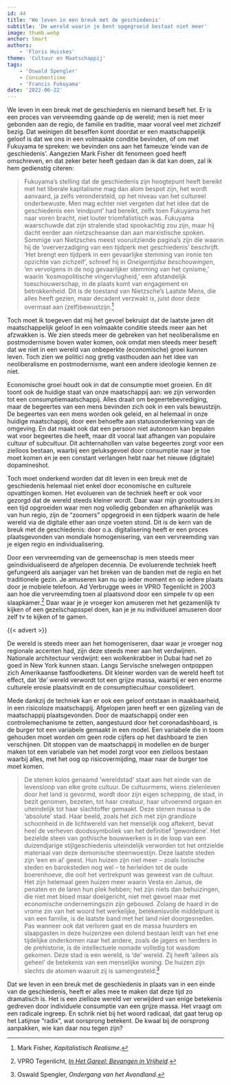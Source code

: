 ```yaml
---
id: 44
title: 'We leven in een breuk met de geschiedenis'
subtitle: 'De wereld waarin je bent opgegroeid bestaat niet meer'
image: thumb.webp
anchor: Smart
authors:
    - 'Floris Huiskes'
theme: 'Cultuur en Maatschappij'
tags:
    - 'Oswald Spengler'
    - Consumentisme
    - 'Francis Fukuyama'
date: '2022-06-22'
---
```


We leven in een breuk met de geschiedenis en niemand beseft het. Er is een proces van vervreemding gaande op de wereld; men is niet meer gebonden aan de regio, de familie en traditie, maar vooral veel met zichzelf bezig. Dat weinigen dit beseffen komt doordat er een maatschappelijk geloof is dat we ons in een volmaakte conditie bevinden, of om met Fukuyama te spreken: we bevinden ons aan het fameuze ‘einde van de geschiedenis’. Aangezien Mark Fisher dit fenomeen goed heeft omschreven, en dat zeker beter heeft gedaan dan ik dat kan doen, zal ik hem gedienstig citeren:

>Fukuyama’s stelling dat de geschiedenis zijn hoogtepunt heeft bereikt met het liberale kapitalisme mag dan alom bespot zijn, het wordt aanvaard, ja zelfs verondersteld, op het niveau van het cultureel onderbewuste. Men mag echter niet vergeten dat het idee dat de geschiedenis een ‘eindpunt’ had bereikt, zelfs toen Fukuyama het naar voren bracht, niet louter triomfalistisch was. Fukuyama waarschuwde dat zijn stralende stad spookachtig zou zijn, maar hij dacht eerder aan nietzscheaanse dan aan marxistische spoken. Sommige van Nietzsches meest vooruitziende pagina’s zijn die waarin hij de ‘oververzadiging van een tijdperk met geschiedenis’ beschrijft. ‘Het brengt een tijdperk in een gevaarlijke stemming van ironie ten opzichte van zichzelf’, schreef hij in _Oneigentijdse beschouwingen_, ‘en vervolgens in de nog gevaarlijker stemming van het cynisme,’ waarin ‘kosmopolitische vingervlugheid,’ een afstandelijk toeschouwerschap, in de plaats komt van engagement en betrokkenheid. Dit is de toestand van Nietzsche’s Laatste Mens, die alles heeft gezien, maar decadent verzwakt is, juist door deze overmaat aan (zelf)bewustzijn.[^1]

Toch moet ik toegeven dat mij het gevoel bekruipt dat de laatste jaren dit maatschappelijk geloof in een volmaakte conditie steeds meer aan het afzwakken is. We zien steeds meer de gebreken van het neoliberalisme en postmodernisme boven water komen, ook omdat men steeds meer beseft dat we niet in een wereld van onbeperkte (economische) groei kunnen leven. Toch zien we politici nog gretig vasthouden aan het idee van neoliberalisme en postmodernisme, want een andere ideologie kennen ze niet.

Economische groei houdt ook in dat de consumptie moet groeien. En dit toont ook de huidige staat van onze maatschappij aan: we zijn verworden tot een consumptiemaatschappij. Alles draait om begeertebevrediging, maar de begeertes van een mens bevinden zich ook in een vals bewustzijn. De begeertes van een mens worden ook geleid, en al helemaal in onze huidige maatschappij, door een behoefte aan statusonderkenning van de omgeving. En dat maakt ook dat een persoon niet autonoom kan bepalen wat voor begeertes die heeft, maar dit vooral laat afhangen van populaire cultuur of subcultuur. Dit achternahollen van valse begeertes zorgt voor een zielloos bestaan, waarbij een geluksgevoel door consumptie naar je toe moet komen en je een constant verlangen hebt naar het nieuwe (digitale) dopamineshot.

Toch moet onderkend worden dat dit leven in een breuk met de geschiedenis helemaal niet enkel door economische en culturele opvattingen komen. Het evolueren van de techniek heeft er ook voor gezorgd dat de wereld steeds kleiner wordt. Daar waar mijn grootouders in een tijd opgroeiden waar men nog volledig gebonden en afhankelijk was van hun regio, zijn de “zoomers” opgegroeid in een tijdperk waarin de hele wereld via de digitale ether aan onze voeten stond. Dit is de kern van de breuk met de geschiedenis: door o.a. digitalisering heeft er een proces plaatsgevonden van mondiale homogenisering, van een vervreemding van je eigen regio en individualisering. 

Door een vervreemding van de gemeenschap is men steeds meer geïndividualiseerd de afgelopen decennia. De evoluerende techniek heeft gefungeerd als aanjager van het breken van de banden met de regio en het traditionele gezin. Je amuseren kan nu op ieder moment en op iedere plaats door je mobiele telefoon. Ad Verbrugge wees in VPRO Tegenlicht in 2003 aan hoe die vervreemding toen al plaatsvond door een simpele tv op een slaapkamer.[^2] Daar waar je je vroeger kon amuseren met het gezamenlijk tv kijken of een gezelschapsspel doen, kan je je nu individueel amuseren door zelf tv te kijken of te gamen. 

{{< advert >}}

De wereld is steeds meer aan het homogeniseren, daar waar je vroeger nog regionale accenten had, zijn deze steeds meer aan het verdwijnen. Nationale architectuur verdwijnt: een wolkenkrabber in Dubai had net zo goed in New York kunnen staan. Langs Servische snelwegen ontpoppen zich Amerikaanse fastfoodketens. Dit kleiner worden van de wereld heeft tot effect, dat ‘de’ wereld verwordt tot een grijze massa, waarbij er een enorme culturele erosie plaatsvindt en de consumptiecultuur consolideert. 

Mede dankzij de techniek kan er ook een geloof ontstaan in maakbaarheid, in een risicoloze maatschappij. Afgelopen jaren heeft er een gijzeling van de maatschappij plaatsgevonden. Door de maatschappij onder een controlemechanisme te zetten, aangestuurd door het coronadashboard, is de burger tot een variabele gemaakt in een model. Een variabele die in toom gehouden moet worden om geen rode cijfers op het dashboard te zien verschijnen. Dit stoppen van de maatschappij in modellen en de burger maken tot een variabele van het model zorgt voor een zielloos bestaan waarbij alles, met het oog op risicovermijding, maar naar de burger toe moet komen.

>De stenen kolos genaamd ‘wereldstad’ staat aan het einde van de levensloop van elke grote cultuur. De cultuurmens, wiens zielenleven door het land is gevormd, wordt door zijn eigen schepping, de stad, in bezit genomen, bezeten, tot haar creatuur, haar uitvoerend orgaan en uiteindelijk tot haar slachtoffer gemaakt. Deze stenen massa is de ‘absolute’ stad. Haar beeld, zoals het zich met zijn grandioze schoonheid in de lichtwereld van het menselijk oog aftekent, bevat heel de verheven doodssymboliek van het definitief ‘gewordene’. Het bezielde steen van gothische bouwwerken is in de loop van een duizendjarige stijlgeschiedenis uiteindelijk verworden tot het ontzielde materiaal van deze demonische steenwoestijn. Deze laatste steden zijn ‘een en al’ geest. Hun huizen zijn niet meer – zoals Ionische steden en baroksteden nog wel – te herleiden tot de oude boerenhoeve, die ooit het vertrekpunt was geweest van de cultuur. Het zijn helemaal geen huizen meer waarin Vesta en Janus, de penaten en de laren hun plek hebben; het zijn niets dan behuizingen, die niet met bloed maar doelgericht, niet met gevoel maar met economische ondernemingszin zijn gebouwd. Zolang de haard in de vrome zin van het woord het werkelijke, betekenisvolle middelpunt is van een familie, is de laatste band met het land niet doorgesneden. Pas wanneer ook dat verloren gaat en de massa huurders en slaapgasten in deze huizenzee een dolend bestaan leidt van het ene tijdelijke onderkomen naar het andere, zoals de jagers en herders in de prehistorie, is de intellectuele nomade volledig tot wasdom gekomen. Deze stad is een wereld, is ‘de’ wereld. Zij heeft ‘alleen als geheel’ de betekenis van een menselijke woning. De huizen zijn slechts de atomen waaruit zij is samengesteld.[^3]

Dat we leven in een breuk met de geschiedenis in plaats van in een einde van de geschiedenis, heeft er alles mee te maken dat deze tijd zo dramatisch is. Het is een zielloze wereld ver verwijderd van enige betekenis gedreven door individuele consumptie van een grijze massa. Het vraagt om een radicale ingreep. En schrik niet bij het woord radicaal, dat gaat terug op het Latijnse “radix”, wat oorsprong betekent. De kwaal bij de oorsprong aanpakken, wie kan daar nou tegen zijn?


[^1]: Mark Fisher, _Kapitalistisch Realisme_.
[^2]: VPRO Tegenlicht, _[In Het Gareel: Bevangen in Vrijheid](https://www.youtube.com/watch?v=lEB-yQpQ34A)_.
[^3]: Oswald Spengler, _Ondergang van het Avondland_.
